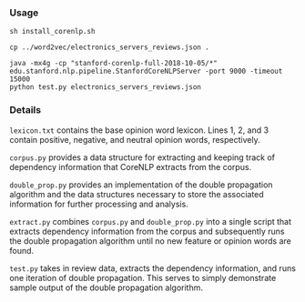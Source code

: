 
### Usage
```
sh install_corenlp.sh

cp ../word2vec/electronics_servers_reviews.json .

java -mx4g -cp "stanford-corenlp-full-2018-10-05/*" edu.stanford.nlp.pipeline.StanfordCoreNLPServer -port 9000 -timeout 15000
python test.py electronics_servers_reviews.json
```

### Details

`lexicon.txt` contains the base opinion word lexicon. Lines 1, 2, and 3 contain positive, negative, and neutral opinion words, respectively.

`corpus.py` provides a data structure for extracting and keeping track of dependency information that CoreNLP extracts from the corpus.

`double_prop.py` provides an implementation of the double propagation algorithm and the data structures necessary to store the associated information for further processing and analysis.

`extract.py` combines `corpus.py` and `double_prop.py` into a single script that extracts dependency information from the corpus and subsequently runs the double propagation algorithm until no new feature or opinion words are found.

`test.py` takes in review data, extracts the dependency information, and runs one iteration of double propagation. This serves to simply demonstrate sample output of the double propagation algorithm.
